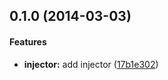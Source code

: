 <a name="0.1.0"></a>
## 0.1.0 (2014-03-03)


#### Features

* **injector:** add injector ([17b1e302](http://github.com/stephanebachelier/backbone-injector/commit/17b1e30249ac2444cdb1a344c37872232d665de9))

